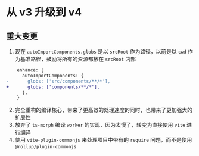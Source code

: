 # 从 v3 升级到 v4

## 重大变更

1. 现在 `autoImportComponents.globs` 是以 `srcRoot` 作为路径，以前是以 `cwd` 作为基准路径，鼓励将所有的资源都放在 `srcRoot` 内部

```diff
    enhance: {
      autoImportComponents: {
-       globs: ['src/components/**/*'],
+       globs: ['components/**/*'],
      },
    }
```

2. 完全重构的编译核心，带来了更高效的处理速度的同时，也带来了更加强大的扩展性
3. 放弃了 `ts-morph` 编译 `worker` 的实现，因为太慢了，转变为直接使用 `vite` 进行编译
4. 使用 `vite-plugin-commonjs` 来处理项目中带有的 `require` 问题，而不是使用 `@rollup/plugin-commonjs`
